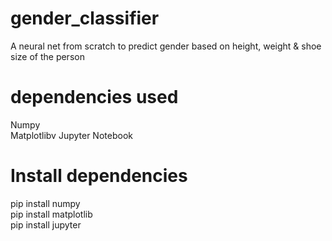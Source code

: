 # gender_classifier
A neural net from scratch to predict gender based on height, weight &amp; shoe size of the person

# dependencies used 
Numpy<br>
Matplotlibv
Jupyter Notebook<br>

# Install dependencies
pip install numpy<br>
pip install matplotlib<br>
pip install jupyter<br>
